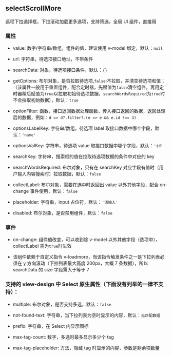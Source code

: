 ## selectScrollMore

远程下拉选择框，下拉滚动加载更多选项，支持筛选，全局 UI 组件，直接用

### 属性

- value: 数字/字符串/数组，组件的值，建议使用 v-model 绑定，默认：`null`

- url: 字符串，待选项接口地址，不带条件

- searchData: 对象，待选项接口条件，默认：`{}`

- getOptions: 布尔对象，是否拉取待选项,`false`:不拉取，并清空待选项和值；（该属性一般用于重置组件，配合定时器，先赋值为`false`清空组件，再用定时器稍后赋值为`true`以拉取初始待选项数据，`searchWordsRequired`为`true`时不会拉取初始数据），默认：`true`

- optionFilter: 函数，接口返回数据处理函数，传入接口返回的数据，返回处理后的数据，例如：`d => d?.filter?.(e => e && e.id !== 3)`

- optionsLabelKey: 字符串/数组，待选项 label 取接口数据中哪个字段，默认：`'name'`

- optionsValKey: 字符串，待选项 value 取接口数据中哪个字段，默认：`'id'`

- searchKey: 字符串，搜索框的值在拉取待选项数据的条件中对应的 key

- searchWordsRequired: 布尔对象，只有在 searchKey 对应字段有值时（用户输入内容搜索时）拉取数据，默认：`false`

- collectLabel: 布尔对象，需要在选中时返回出 value 以外其他字段，配合 on-change 事件使用，默认：`false`

- placeholder: 字符串，input 占位符，默认：`'请输入'`

- disabled: 布尔对象，是否禁用组件，默认：`false`

### 事件

- on-change: 组件值改变，可以收到除 v-model 以外其他字段（选项中），collectLabel 需为`true`时生效

- 该组件依赖于自定义指令 v-loadmore，而该指令触发条件之一是下拉列表必须在 y 方向滚动（下拉列表最大高度 200px，大概 7 条数据），所以 searchData 的 size 字段需大于等于 7

### 支持的 view-design 中 Select 原生属性（下面没有列举的一律不支持）：

- multiple: 布尔对象，是否支持多选，默认：`false`

- not-found-text: 字符串，当下拉列表为空时显示的内容，默认：`无匹配数据`

- prefix: 字符串，在 Select 内显示图标

- max-tag-count: 数字，多选时最多显示多少个 tag

- max-tag-placeholder: 方法，隐藏 tag 时显示的内容，参数是剩余项数量

